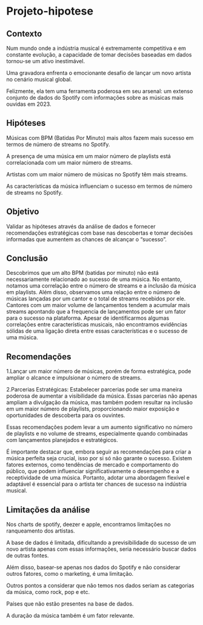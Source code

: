 # Projeto-hipotese

## Contexto

Num mundo onde a indústria musical é extremamente competitiva e em constante evolução, a capacidade de tomar decisões baseadas em dados tornou-se um ativo inestimável. 

Uma gravadora enfrenta o emocionante desafio de lançar um novo artista no cenário musical global. 

Felizmente, ela tem uma ferramenta poderosa em seu arsenal: um extenso conjunto de dados do Spotify com informações sobre as músicas mais ouvidas em 2023.

## Hipóteses

Músicas com BPM (Batidas Por Minuto) mais altos fazem mais sucesso em termos de número de streams no Spotify.

A presença de uma música em um maior número de playlists está correlacionada com um maior número de streams.

Artistas com um maior número de músicas no Spotify têm mais streams.

As características da música influenciam o sucesso em termos de número de streams no Spotify.

## Objetivo

Validar as hipóteses através da análise de dados e fornecer recomendações estratégicas com base nas descobertas e tomar decisões informadas que aumentem as chances de alcançar o “sucesso”.


## Conclusão

Descobrimos que um alto BPM (batidas por minuto) não está necessariamente relacionado ao sucesso de uma música. No entanto, notamos uma correlação entre o número de streams e a inclusão da música em playlists. Além disso, observamos uma relação entre o número de músicas lançadas por um cantor e o total de streams recebidos por ele. Cantores com um maior volume de lançamentos tendem a acumular mais streams apontando que a frequencia de lançamentos pode ser um fator para o sucesso na plataforma. Apesar de identificarmos algumas correlações entre características musicais, não encontramos evidências sólidas de uma ligação direta entre essas características e o sucesso de uma música.

## Recomendações

1.Lançar um maior número de músicas, porém de forma estratégica, pode ampliar o alcance e impulsionar o número de streams.

2.Parcerias Estratégicas: Estabelecer parcerias  pode ser uma maneira poderosa de aumentar a visibilidade da música. Essas parcerias não apenas ampliam a divulgação da música, mas também podem resultar na inclusão em um maior número de playlists, proporcionando maior exposição e oportunidades de descoberta para os ouvintes.

Essas recomendações podem levar a um aumento significativo no número de playlists e no volume de streams, especialmente quando combinadas com lançamentos planejados e estratégicos.

É importante destacar que, embora seguir as recomendações para criar a música perfeita seja crucial, isso por si só não garante o sucesso. Existem fatores externos, como tendências de mercado e comportamento do público, que podem influenciar significativamente o desempenho e a receptividade de uma música. Portanto, adotar uma abordagem flexível e adaptável é essencial para o artista ter chances de sucesso na indústria musical.

## Limitações da análise

Nos charts de spotify, deezer e apple, encontramos limitações no ranqueamento dos artistas.

A base de dados é limitada, dificultando a previsibilidade do sucesso de um novo artista apenas com essas informações, seria necessário buscar dados de outras fontes.

Além disso, basear-se apenas nos dados do Spotify e não considerar outros fatores, como o marketing, é uma limitação.

Outros pontos a considerar que não temos nos dados seriam as categorias da música, como rock, pop e etc.

Países que não estão presentes na base de dados.

A duração da música também é um fator relevante.

